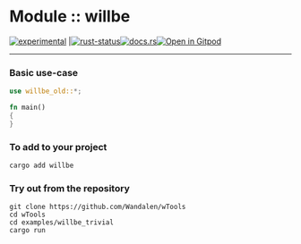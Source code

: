 <!-- {{# generate.module_header{} #}} -->

# Module :: willbe
<!--{ generate.module_header.start() }-->
 [![experimental](https://raster.shields.io/static/v1?label=&message=experimental&color=orange)](https://github.com/emersion/stability-badges#experimental) |[![rust-status](https://github.com/Wandalen/wTools/actions/workflows/module_willbe_old_push.yml/badge.svg)](https://github.com/Wandalen/wTools/actions/workflows/module_willbe_old_push.yml)[![docs.rs](https://img.shields.io/docsrs/willbe_old?color=e3e8f0&logo=docs.rs)](https://docs.rs/willbe_old)[![Open in Gitpod](https://raster.shields.io/static/v1?label=try&message=online&color=eee&logo=gitpod&logoColor=eee)](https://gitpod.io/#RUN_PATH=.,SAMPLE_FILE=sample%2Frust%2Fwillbe_old_trivial%2Fsrc%2Fmain.rs,RUN_POSTFIX=--example%20willbe_old_trivial/https://github.com/Wandalen/wTools)
<!--{ generate.module_header.end }-->

___

### Basic use-case

<!-- {{# generate.module{} #}} -->

```rust
use willbe_old::*;

fn main()
{
}
```

### To add to your project

```bash
cargo add willbe
```

### Try out from the repository

``` shell test
git clone https://github.com/Wandalen/wTools
cd wTools
cd examples/willbe_trivial
cargo run
```
